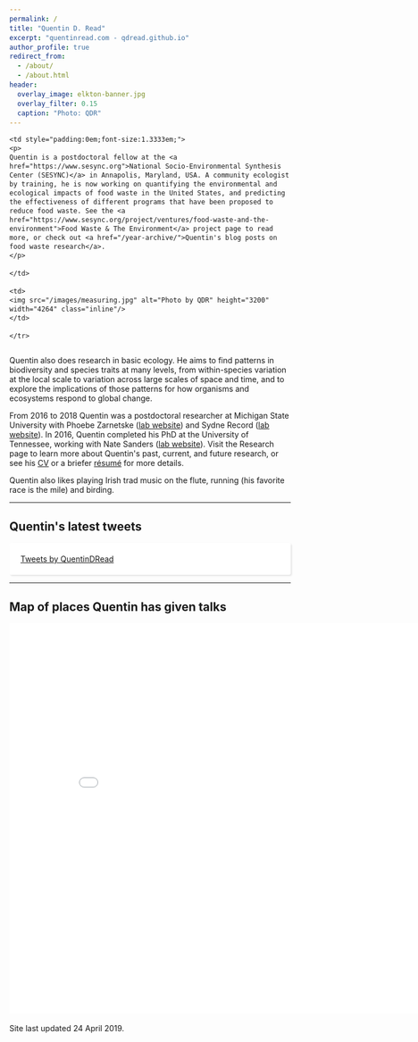 ```yaml
---
permalink: /
title: "Quentin D. Read"
excerpt: "quentinread.com - qdread.github.io"
author_profile: true
redirect_from: 
  - /about/
  - /about.html
header:
  overlay_image: elkton-banner.jpg
  overlay_filter: 0.15
  caption: "Photo: QDR"
---
```


<table class="noborder">
	<tr>
	
	<td style="padding:0em;font-size:1.3333em;">
	<p>
	Quentin is a postdoctoral fellow at the <a href="https://www.sesync.org">National Socio-Environmental Synthesis Center (SESYNC)</a> in Annapolis, Maryland, USA. A community ecologist by training, he is now working on quantifying the environmental and ecological impacts of food waste in the United States, and predicting the effectiveness of different programs that have been proposed to reduce food waste. See the <a href="https://www.sesync.org/project/ventures/food-waste-and-the-environment">Food Waste & The Environment</a> project page to read more, or check out <a href="/year-archive/">Quentin's blog posts on food waste research</a>.
	</p>
	
	</td>

	<td>
	<img src="/images/measuring.jpg" alt="Photo by QDR" height="3200" width="4264" class="inline"/>
	</td>

	</tr>
</table>

<p>
Quentin also does research in basic ecology. He aims to find patterns in biodiversity and species traits at many levels, from within-species variation at the local scale to variation across large scales of space and time, and to explore the implications of those patterns for how organisms and ecosystems respond to global change.
</p>

<p>
From 2016 to 2018 Quentin was a postdoctoral researcher at Michigan State University with Phoebe Zarnetske (<a href="https://msu.edu/~plz">lab website</a>) and Sydne Record (<a href="https://sydnerecord.blogs.brynmawr.edu/">lab website</a>). In 2016, Quentin completed his PhD at the University of Tennessee, working with Nate Sanders (<a href="http://www.natesanders.org/">lab website</a>). Visit the Research page to learn more about Quentin's past, current, and future research, or see his <a href="https://qdread.github.io/files/qread_cv.pdf">CV</a> or a briefer <a href="https://qdread.github.io/files/qread_2pageresume.pdf">r&eacute;sum&eacute;</a> for more details. 
</p>

<p>
Quentin also likes playing Irish trad music on the flute, running (his favorite race is the mile) and birding.
</p>

-----

## Quentin's latest tweets

<div id="twitter-widget-holder" style="margin-right:auto;margin-left:auto;overflow:scroll;max-height:400px;max-width:500px;padding:20px;background:#fff;border-radius:3px;box-shadow:2px 2px 3px rgba(0,0,0,.1);">
	<a class="twitter-timeline" href="https://twitter.com/QuentinDRead?ref_src=twsrc%5Etfw" data-tweet-limit="5">Tweets by QuentinDRead</a> <script async src="https://platform.twitter.com/widgets.js" charset="utf-8"></script> 
</div>

-----

## Map of places Quentin has given talks

<iframe src="/talkmap/map.html" height="700" width="850" style="margin-right:auto;margin-left:auto;border:none;"></iframe>

Site last updated 24 April 2019.


